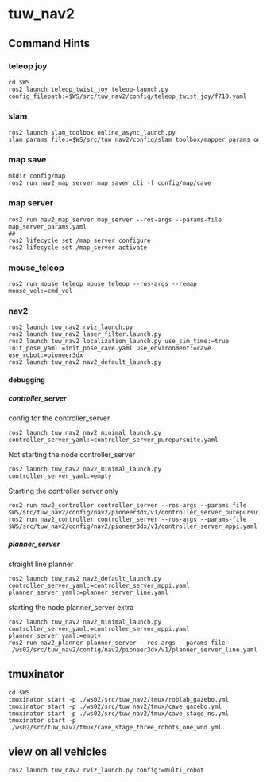 # tuw_nav2 

## Command Hints

### teleop joy 
```
cd $WS
ros2 launch teleop_twist_joy teleop-launch.py  config_filepath:=$WS/src/tuw_nav2/config/teleop_twist_joy/f710.yaml
```

### slam
```
ros2 launch slam_toolbox online_async_launch.py slam_params_file:=$WS/src/tuw_nav2/config/slam_toolbox/mapper_params_online_async.yaml
```

### map save 
```
mkdir config/map
ros2 run nav2_map_server map_saver_cli -f config/map/cave
```

### map server
```
ros2 run nav2_map_server map_server --ros-args --params-file map_server_params.yaml
##
ros2 lifecycle set /map_server configure
ros2 lifecycle set /map_server activate
```
### mouse_teleop
```
ros2 run mouse_teleop mouse_teleop --ros-args --remap mouse_vel:=cmd_vel
```

### nav2
```
ros2 launch tuw_nav2 rviz_launch.py
ros2 launch tuw_nav2 laser_filter.launch.py
ros2 launch tuw_nav2 localization_launch.py use_sim_time:=true init_pose_yaml:=init_pose_cave.yaml use_environment:=cave use_robot:=pioneer3dx
ros2 launch tuw_nav2 nav2_default_launch.py
```

#### debugging
##### controller_server
config for the controller_server
```
ros2 launch tuw_nav2 nav2_minimal_launch.py  controller_server_yaml:=controller_server_purepursuite.yaml 
```

Not starting the node controller_server
```
ros2 launch tuw_nav2 nav2_minimal_launch.py  controller_server_yaml:=empty
```
Starting the controller server only
```
ros2 run nav2_controller controller_server --ros-args --params-file $WS/src/tuw_nav2/config/nav2/pioneer3dx/v1/controller_server_purepursuite.yaml
ros2 run nav2_controller controller_server --ros-args --params-file $WS/src/tuw_nav2/config/nav2/pioneer3dx/v1/controller_server_mppi.yaml
```

##### planner_server
straight line planner
```
ros2 launch tuw_nav2 nav2_default_launch.py controller_server_yaml:=controller_server_mppi.yaml planner_server_yaml:=planner_server_line.yaml
```

starting the node planner_server extra
```
ros2 launch tuw_nav2 nav2_minimal_launch.py controller_server_yaml:=controller_server_mppi.yaml planner_server_yaml:=empty
ros2 run nav2_planner planner_server --ros-args --params-file ./ws02/src/tuw_nav2/config/nav2/pioneer3dx/v1/planner_server_line.yaml
```
## tmuxinator

```
cd $WS
tmuxinator start -p ./ws02/src/tuw_nav2/tmux/roblab_gazebo.yml
tmuxinator start -p ./ws02/src/tuw_nav2/tmux/cave_gazebo.yml
tmuxinator start -p ./ws02/src/tuw_nav2/tmux/cave_stage_ns.yml
tmuxinator start -p ./ws02/src/tuw_nav2/tmux/cave_stage_three_robots_one_wnd.yml 
```

## view on all vehicles
```
ros2 launch tuw_nav2 rviz_launch.py config:=multi_robot
```


